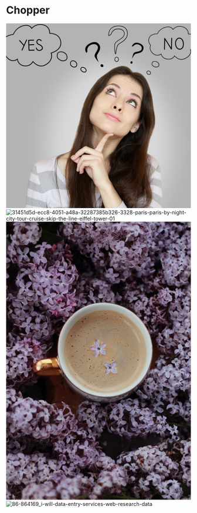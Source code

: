 # Chopper
![decision](https://github.com/totoro65/91-REPLIKANT/blob/main/decision.jpg?raw=true)
![31451d5d-ecc8-4051-a48a-32287385b326-3328-paris-paris-by-night-city-tour-cruise-skip-the-line-eiffel-tower-01](https://github.com/totoro65/CHOPPER/blob/main/31451d5d-ecc8-4051-a48a-32287385b326-3328-paris-paris-by-night-city-tour-cruise-skip-the-line-eiffel-tower-01.jpg?raw=true)
![pexels-ioana-motoc-4376212](https://github.com/totoro65/91-REPLIKANT/blob/main/pexels-ioana-motoc-4376212.jpg?raw=true)
![86-864169_i-will-data-entry-services-web-research-data](https://github.com/totoro65/CHOPPER/blob/main/86-864169_i-will-data-entry-services-web-research-data.png?raw=true)



